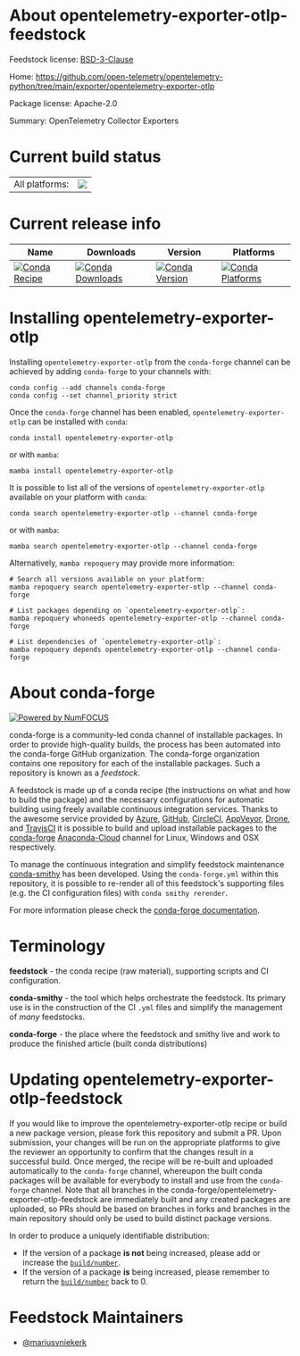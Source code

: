 About opentelemetry-exporter-otlp-feedstock
===========================================

Feedstock license: [BSD-3-Clause](https://github.com/conda-forge/opentelemetry-exporter-otlp-feedstock/blob/main/LICENSE.txt)

Home: https://github.com/open-telemetry/opentelemetry-python/tree/main/exporter/opentelemetry-exporter-otlp

Package license: Apache-2.0

Summary: OpenTelemetry Collector Exporters

Current build status
====================


<table><tr><td>All platforms:</td>
    <td>
      <a href="https://dev.azure.com/conda-forge/feedstock-builds/_build/latest?definitionId=13852&branchName=main">
        <img src="https://dev.azure.com/conda-forge/feedstock-builds/_apis/build/status/opentelemetry-exporter-otlp-feedstock?branchName=main">
      </a>
    </td>
  </tr>
</table>

Current release info
====================

| Name | Downloads | Version | Platforms |
| --- | --- | --- | --- |
| [![Conda Recipe](https://img.shields.io/badge/recipe-opentelemetry--exporter--otlp-green.svg)](https://anaconda.org/conda-forge/opentelemetry-exporter-otlp) | [![Conda Downloads](https://img.shields.io/conda/dn/conda-forge/opentelemetry-exporter-otlp.svg)](https://anaconda.org/conda-forge/opentelemetry-exporter-otlp) | [![Conda Version](https://img.shields.io/conda/vn/conda-forge/opentelemetry-exporter-otlp.svg)](https://anaconda.org/conda-forge/opentelemetry-exporter-otlp) | [![Conda Platforms](https://img.shields.io/conda/pn/conda-forge/opentelemetry-exporter-otlp.svg)](https://anaconda.org/conda-forge/opentelemetry-exporter-otlp) |

Installing opentelemetry-exporter-otlp
======================================

Installing `opentelemetry-exporter-otlp` from the `conda-forge` channel can be achieved by adding `conda-forge` to your channels with:

```
conda config --add channels conda-forge
conda config --set channel_priority strict
```

Once the `conda-forge` channel has been enabled, `opentelemetry-exporter-otlp` can be installed with `conda`:

```
conda install opentelemetry-exporter-otlp
```

or with `mamba`:

```
mamba install opentelemetry-exporter-otlp
```

It is possible to list all of the versions of `opentelemetry-exporter-otlp` available on your platform with `conda`:

```
conda search opentelemetry-exporter-otlp --channel conda-forge
```

or with `mamba`:

```
mamba search opentelemetry-exporter-otlp --channel conda-forge
```

Alternatively, `mamba repoquery` may provide more information:

```
# Search all versions available on your platform:
mamba repoquery search opentelemetry-exporter-otlp --channel conda-forge

# List packages depending on `opentelemetry-exporter-otlp`:
mamba repoquery whoneeds opentelemetry-exporter-otlp --channel conda-forge

# List dependencies of `opentelemetry-exporter-otlp`:
mamba repoquery depends opentelemetry-exporter-otlp --channel conda-forge
```


About conda-forge
=================

[![Powered by
NumFOCUS](https://img.shields.io/badge/powered%20by-NumFOCUS-orange.svg?style=flat&colorA=E1523D&colorB=007D8A)](https://numfocus.org)

conda-forge is a community-led conda channel of installable packages.
In order to provide high-quality builds, the process has been automated into the
conda-forge GitHub organization. The conda-forge organization contains one repository
for each of the installable packages. Such a repository is known as a *feedstock*.

A feedstock is made up of a conda recipe (the instructions on what and how to build
the package) and the necessary configurations for automatic building using freely
available continuous integration services. Thanks to the awesome service provided by
[Azure](https://azure.microsoft.com/en-us/services/devops/), [GitHub](https://github.com/),
[CircleCI](https://circleci.com/), [AppVeyor](https://www.appveyor.com/),
[Drone](https://cloud.drone.io/welcome), and [TravisCI](https://travis-ci.com/)
it is possible to build and upload installable packages to the
[conda-forge](https://anaconda.org/conda-forge) [Anaconda-Cloud](https://anaconda.org/)
channel for Linux, Windows and OSX respectively.

To manage the continuous integration and simplify feedstock maintenance
[conda-smithy](https://github.com/conda-forge/conda-smithy) has been developed.
Using the ``conda-forge.yml`` within this repository, it is possible to re-render all of
this feedstock's supporting files (e.g. the CI configuration files) with ``conda smithy rerender``.

For more information please check the [conda-forge documentation](https://conda-forge.org/docs/).

Terminology
===========

**feedstock** - the conda recipe (raw material), supporting scripts and CI configuration.

**conda-smithy** - the tool which helps orchestrate the feedstock.
                   Its primary use is in the construction of the CI ``.yml`` files
                   and simplify the management of *many* feedstocks.

**conda-forge** - the place where the feedstock and smithy live and work to
                  produce the finished article (built conda distributions)


Updating opentelemetry-exporter-otlp-feedstock
==============================================

If you would like to improve the opentelemetry-exporter-otlp recipe or build a new
package version, please fork this repository and submit a PR. Upon submission,
your changes will be run on the appropriate platforms to give the reviewer an
opportunity to confirm that the changes result in a successful build. Once
merged, the recipe will be re-built and uploaded automatically to the
`conda-forge` channel, whereupon the built conda packages will be available for
everybody to install and use from the `conda-forge` channel.
Note that all branches in the conda-forge/opentelemetry-exporter-otlp-feedstock are
immediately built and any created packages are uploaded, so PRs should be based
on branches in forks and branches in the main repository should only be used to
build distinct package versions.

In order to produce a uniquely identifiable distribution:
 * If the version of a package **is not** being increased, please add or increase
   the [``build/number``](https://docs.conda.io/projects/conda-build/en/latest/resources/define-metadata.html#build-number-and-string).
 * If the version of a package **is** being increased, please remember to return
   the [``build/number``](https://docs.conda.io/projects/conda-build/en/latest/resources/define-metadata.html#build-number-and-string)
   back to 0.

Feedstock Maintainers
=====================

* [@mariusvniekerk](https://github.com/mariusvniekerk/)

